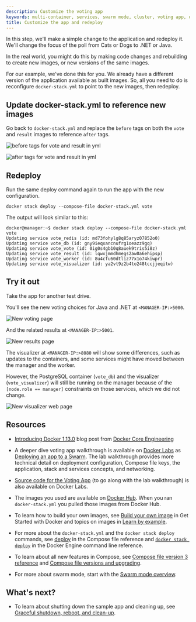 ```yaml
---
description: Customize the voting app
keywords: multi-container, services, swarm mode, cluster, voting app, docker-stack.yml, docker stack deploy
title: Customize the app and redeploy
---
```


In this step, we'll make a simple change to the application and redeploy it.
We'll change the focus of the poll from Cats or Dogs to .NET or Java.

In the real world, you might do this by making code changes and rebuilding to
create new images, or new versions of the same images.

For our example, we've done this for you. We already have a different version of
the application available as built images. So, all you need to do is reconfigure
`docker-stack.yml` to point to the new images, then redeploy.

## Update docker-stack.yml to reference new images

Go back to `docker-stack.yml` and replace the `before` tags on both the `vote` and `result` images to reference `after` tags.

![before tags for vote and result in yml](images/customize-before.png)

![after tags for vote and result in yml](images/customize-after.png)


## Redeploy

Run the same deploy command again to run the app with the new configuration.

```
docker stack deploy --compose-file docker-stack.yml vote
```

The output will look similar to this:

```
docker@manager:~$ docker stack deploy --compose-file docker-stack.yml vote
Updating service vote_redis (id: md73fohylg8q85aryz07852o0)
Updating service vote_db (id: gny9ieqxancnufrg1oeazz9gq)
Updating service vote_vote (id: 0ig0s4gb10q8auek9tris5i8z)
Updating service vote_result (id: lqwxjmmdhmegs2aw0a6ehipsp)
Updating service vote_worker (id: 8u4cfu60dtliz77x1o74kiwpr)
Updating service vote_visualizer (id: ya2vt9z2b4to248tccjjeqitw)
```

## Try it out

Take the app for another test drive.

You'll see the new voting choices for Java and .NET at `<MANAGER-IP:>5000`.

![New voting page](images/vote-2.png)

And the related results at `<MANAGER-IP:>5001`.

![New results page](images/vote-results-2.png)

The visualizer at  `<MANAGER-IP:>8080` will show some differences, such as
updates to the containers, and some services might have moved between the
manager and the worker.

However, the PostgreSQL container (`vote_db`) and the
visualizer (`vote_visualizer`) will still be running on the manager because of
the `[node.role == manager]` constraints on those services, which we
did not change.

![New visualizer web page](images/visualizer-2.png)

## Resources

* [Introducing Docker 1.13.0](https://blog.docker.com/2017/01/whats-new-in-docker-1-13/) blog post
from [Docker Core Engineering](https://blog.docker.com/author/core_eng/)

* A deeper dive voting app walkthrough is available on
[Docker Labs](https://github.com/docker/labs/) as [Deploying an app to a Swarm](https://github.com/docker/labs/blob/master/beginner/chapters/votingapp.md).
The lab walkthrough provides more technical detail on deployment configuration,
Compose file keys, the application, stack and services concepts, and
networking.

* [Source code for the Voting App](https://github.com/docker/example-voting-app) (to go along with the lab walkthrough) is also available on Docker Labs.

* The images you used are available on [Docker Hub](https://hub.docker.com/). When you ran `docker-stack.yml` you pulled those images from Docker Hub.

* To learn how to build your own images, see
[Build your own image](/engine/getstarted/step_four.md) in Get Started with
Docker and topics on images in [Learn by example](/engine/tutorials/index.md).

* For more about the `docker-stack.yml` and the `docker stack deploy` commands,
see [deploy](/compose/compose-file.md#deploy) in the Compose file reference and
[`docker stack deploy`](/engine/reference/commandline/stack_deploy.md)
in the Docker Engine command line reference.

* To learn about all new features in Compose, see
[Compose file version 3 reference](/compose/compose-file/index.md) and
[Compose file versions and upgrading](/compose/compose-file/compose-versioning.md).

* For more about swarm mode, start with the
[Swarm mode overview](/engine/swarm/index.md).

## What's next?

* To learn about shutting down the sample app and cleaning up, see [Graceful shutdown, reboot, and clean-up](cleanup.md).
